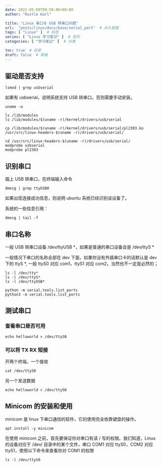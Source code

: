 ```yaml
---
date: 2022-05-09T08:50:06+08:00
author: "Rustle Karl"

title: "Linux 串口与 USB 转串口问题"
url:  "posts/linux/docs/base/serial_port"  # 永久链接
tags: [ "Linux" ]  # 标签
series: [ "Linux 学习笔记" ]  # 系列
categories: [ "学习笔记" ]  # 分类

toc: true  # 目录
draft: false  # 草稿
---
```


## 驱动是否支持

```shell
lsmod | grep usbserial
```

如果有 usbserial，说明系统支持 USB 转串口。否则需要手动安装。

```shell
uname -a

ls /lib/modules
ls /lib/modules/$(uname -r)/kernel/drivers/usb/serial

cp /lib/modules/$(uname -r)/kernel/drivers/usb/serial/pl2303.ko /usr/src/linux-headers-$(uname -r)/drivers/usb/serial/

cd /usr/src/linux-headers-$(uname -r)/drivers/usb/serial/
modprobe usbserial
modprobe pl2303
```

## 识别串口

插上 USB 转串口，在终端输入命令

```shell
dmesg | grep ttyUSB0
```

如果出现连接成功信息，则说明 ubuntu 系统已经识别该设备了。

系统的一些信息引用：

```shell
dmesg | tail -f 
```

## 串口名称

一般 USB 转串口设备 /dev/ttyUSB *，如果是普通的串口设备会是 /dev/ttyS *

一般情况下串口的名称全部在 dev 下面，如果你没有外插串口卡的话默认是 dev 下的 ttyS *, 一般 ttyS0 对应 com1，ttyS1 对应 com2，当然也不一定是必然的；

```shell
ls -l /dev/tty*
ls -l /dev/ttyS*
ls -l /dev/ttyUSB*

python -m serial.tools.list_ports
python3 -m serial.tools.list_ports
```

## 测试串口

### 查看串口是否可用

```shell
echo helloworld > /dev/ttyS0
```

### 可以将 TX RX 短接

开两个终端，一个接收

```shell
cat /dev/ttyS0
```

另一个发送数据

```shell
echo helloworld > /dev/ttyS0
```

## Minicom 的安装和使用

minicom 是 linux 下串口通信的软件，它的使用完全依靠键盘的操作。

```shell
apt install -y minicom
```

在使用 minicom 之前，首先要保证你对串口有读 / 写的权限。我们知道，Linux 的设备对应于 /dev/ 目录中的某个文件，串口 COM1 对应 ttyS0，COM2 对应 ttyS1，使用以下命令来查看你对 COM1 的权限

```shell
ls -l /dev/ttyS0
```
